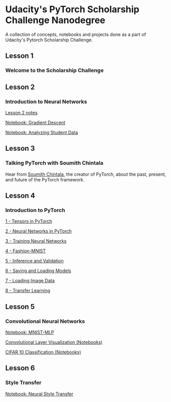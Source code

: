 # Udacity's PyTorch Scholarship Challenge Nanodegree
A collection of concepts, notebooks and projects done as a part of Udacity's Pytorch Scholarship Challenge.

## Lesson 1
### Welcome to the Scholarship Challenge

## Lesson 2
### Introduction to Neural Networks
[Lesson 2 notes](https://github.com/gokriznastic/udacity_pytorch-scholarship-challenge/blob/master/L2%20intro-neural-networks/lesson2-notes.pdf)

[Notebook: Gradient Descent](https://github.com/gokriznastic/udacity_pytorch-scholarship-challenge/blob/master/L2%20intro-neural-networks/gradient-descent/GradientDescent.ipynb)

[Notebook: Analyzing Student Data](https://github.com/gokriznastic/udacity_pytorch-scholarship-challenge/blob/master/L2%20intro-neural-networks/student-admissions/StudentAdmissions.ipynb)

## Lesson 3
### Talking PyTorch with Soumith Chintala
Hear from [Soumith Chintala](https://github.com/soumith), the creator of PyTorch, about the past, present, and future of the PyTorch framework.

## Lesson 4
### Introduction to PyTorch

[1 - Tensors in PyTorch](https://github.com/gokriznastic/udacity_pytorch-scholarship-challenge/blob/master/L4%20intro-to-pytorch/Part%201%20-%20Tensors%20in%20PyTorch.ipynb)

[2 - Neural Networks in PyTorch](https://github.com/gokriznastic/udacity_pytorch-scholarship-challenge/blob/master/L4%20intro-to-pytorch/Part%202%20-%20Neural%20Networks%20in%20PyTorch.ipynb)

[3 - Training Neural Networks](https://github.com/gokriznastic/udacity_pytorch-scholarship-challenge/blob/master/L4%20intro-to-pytorch/Part%203%20-%20Training%20Neural%20Networks.ipynb)

[4 - Fashion-MNIST](https://github.com/gokriznastic/udacity_pytorch-scholarship-challenge/blob/master/L4%20intro-to-pytorch/Part%204%20-%20Fashion-MNIST.ipynb)

[5 - Inference and Validation](https://github.com/gokriznastic/udacity_pytorch-scholarship-challenge/blob/master/L4%20intro-to-pytorch/Part%205%20-%20Inference%20and%20Validation.ipynb)

[6 - Saving and Loading Models](https://github.com/gokriznastic/udacity_pytorch-scholarship-challenge/blob/master/L4%20intro-to-pytorch/Part%206%20-%20Saving%20and%20Loading%20Models.ipynb)

[7 - Loading Image Data](https://github.com/gokriznastic/udacity_pytorch-scholarship-challenge/blob/master/L4%20intro-to-pytorch/Part%207%20-%20Loading%20Image%20Data.ipynb)

[8 - Transfer Learning](https://github.com/gokriznastic/udacity_pytorch-scholarship-challenge/blob/master/L4%20intro-to-pytorch/Part%208%20-%20Transfer%20Learning.ipynb)


## Lesson 5
### Convolutional Neural Networks

[Notebook: MNIST-MLP](https://github.com/gokriznastic/udacity_pytorch-scholarship-challenge/blob/master/L5%20convolutional-neural-networks/mnist-mlp/mnist_mlp_exercise.ipynb)

[Convolutional Layer Visualization (Notebooks)](https://github.com/gokriznastic/udacity_pytorch-scholarship-challenge/tree/master/L5%20convolutional-neural-networks/conv-visualization/)

[CIFAR 10 Classification (Notebooks)](https://github.com/gokriznastic/udacity_pytorch-scholarship-challenge/tree/master/L5%20convolutional-neural-networks/cifar-cnn)

## Lesson 6
### Style Transfer

[Notebook: Neural Style Transfer](https://github.com/gokriznastic/udacity_pytorch-scholarship-challenge/blob/master/L6%20style-transfer/Style_Transfer.ipynb)
